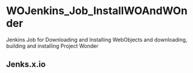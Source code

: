 # WOJenkins_Job_InstallWOAndWOnder
Jenkins Job for Downloading and Installing WebObjects and downloading, building and installing Project Wonder
## Jenks.x.io
